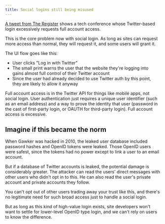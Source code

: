 ```yaml
---
title: Social logins still being misused
---
```


[A tweet from The
Register](https://twitter.com/TheRegister/status/727917341158215680/photo/1)
shows a tech conference whose Twitter-based login excessively requests full
account access.

This is the core problem now with social login. As long as sites can request
more access than normal, they will request it, and some users will grant it.

The UI flow goes like this:

* User clicks "Log in with Twitter"
* The small print warns the user that the website they're logging into gains
  almost full control of their Twitter account
* Since the user had already decided to use Twitter auth by this point, they are
  likely to allow it anyway

Full account access is in the Twitter API for things like mobile apps, not
social login. User authentication just requires a unique user identifier (such
as an email address) and a way to prove the identity that user (password in the
cast of first-party login, or OAUTH for third-party login). Full account access
is excessive.

## Imagine if this became the norm

When Gawker was hacked in 2010, the leaked user database included password
hashes and OpenID tokens were leaked. Those OpenID users were safest, since the
tokens had no power except to link a user to an email account.

But if a database of Twitter accounts is leaked, the potential damage is
considerably greater. The attacker can read the users' direct messages with
other users who didn't opt in to this. He can also read the user's private
account and private accounts they follow.

You can't opt out of other users trading away your trust like this, and there's
no legitimate need for such broad access just to handle a social login.

But as long as this kind of high-value login exists, site developers won't want
to settle for lower-level OpenID type login, and we can't rely on users to know
the difference.
